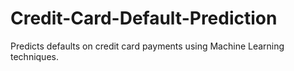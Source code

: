 # Credit-Card-Default-Prediction
Predicts defaults on credit card payments using Machine Learning techniques.

